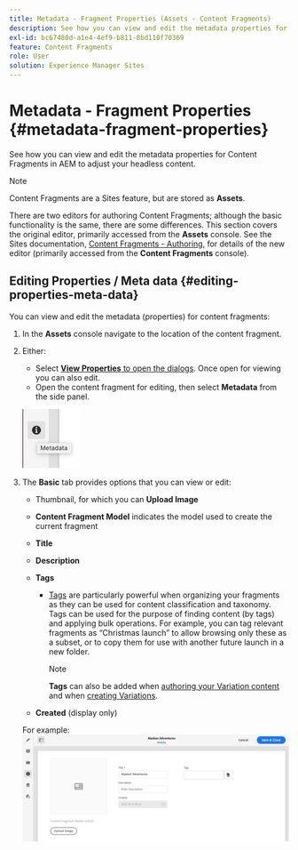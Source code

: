 ```yaml
---
title: Metadata - Fragment Properties (Assets - Content Fragments)
description: See how you can view and edit the metadata properties for Content Fragments.
exl-id: bc67480d-a1e4-4ef9-b811-8bd110f70369
feature: Content Fragments
role: User
solution: Experience Manager Sites
---
```

# Metadata - Fragment Properties {#metadata-fragment-properties}

See how you can view and edit the metadata properties for Content Fragments in AEM to adjust your headless content.

>[!NOTE]
>
>Content Fragments are a Sites feature, but are stored as **Assets**. 
>
>There are two editors for authoring Content Fragments; although the basic functionality is the same, there are some differences. This section covers the original editor, primarily accessed from the **Assets** console. See the Sites documentation, [Content Fragments - Authoring](/help/sites-cloud/administering/content-fragments/authoring.md), for details of the new editor (primarily accessed from the **Content Fragments** console).

## Editing Properties / Meta data {#editing-properties-meta-data}

You can view and edit the metadata (properties) for content fragments:

1. In the **Assets** console navigate to the location of the content fragment.
2. Either:

    * Select [**View Properties** to open the dialogs](/help/assets/manage-digital-assets.md#editing-properties). Once open for viewing you can also edit.
    * Open the content fragment for editing, then select **Metadata** from the side panel.

   ![Metadata in side panel](assets/cfm-metadata-01.png)

3. The **Basic** tab provides options that you can view or edit:

    * Thumbnail, for which you can **Upload Image**
    * **Content Fragment Model** indicates the model used to create the current fragment
    * **Title**
    * **Description**
    * **Tags**
      * [Tags](/help/sites-cloud/authoring/sites-console/tags.md) are particularly powerful when organizing your fragments as they can be used for content classification and taxonomy. Tags can be used for the purpose of finding content (by tags) and applying bulk operations. 
      For example, you can tag relevant fragments as “Christmas launch” to allow browsing only these as a subset, or to copy them for use with another future launch in a new folder.

        >[!NOTE]
        >
        >**Tags** can also be added when [authoring your Variation content](/help/assets/content-fragments/content-fragments-variations.md#authoring-your-content) and when [creating Variations](/help/assets/content-fragments/content-fragments-variations.md#creating-a-variation).

    * **Created** (display only)

    For example:
    ![Example of Metadata](assets/cfm-metadata-02.png)
